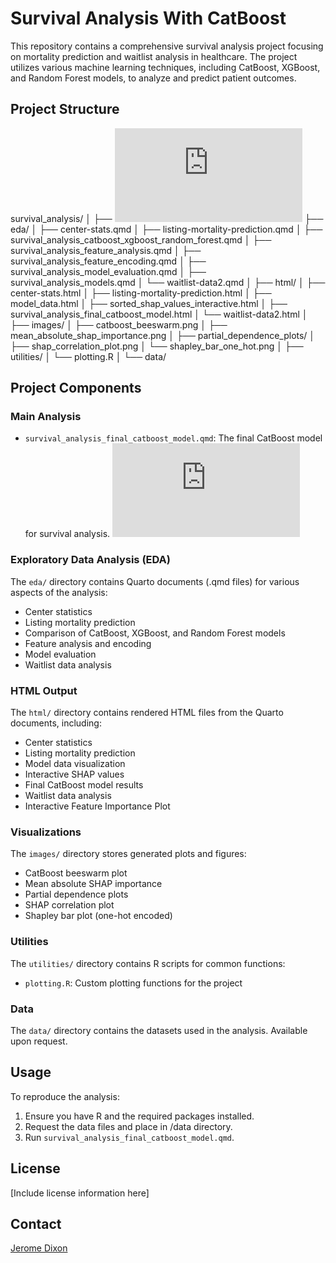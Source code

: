 # **Survival Analysis With CatBoost**

This repository contains a comprehensive survival analysis project focusing on mortality prediction and waitlist analysis in healthcare. The project utilizes various machine learning techniques, including CatBoost, XGBoost, and Random Forest models, to analyze and predict patient outcomes.

## Project Structure

survival_analysis/
│
├── ![survival_analysis_final_catboost_model.qmd](https://plotly-demo.s3.us-east-1.amazonaws.com/survival_analysis_final_catboost_model.html)
├── eda/
│ ├── center-stats.qmd
│ ├── listing-mortality-prediction.qmd
│ ├── survival_analysis_catboost_xgboost_random_forest.qmd
│ ├── survival_analysis_feature_analysis.qmd
│ ├── survival_analysis_feature_encoding.qmd
│ ├── survival_analysis_model_evaluation.qmd
│ ├── survival_analysis_models.qmd
│ └── waitlist-data2.qmd
│
├── html/
│ ├── center-stats.html
│ ├── listing-mortality-prediction.html
│ ├── model_data.html
│ ├── sorted_shap_values_interactive.html
│ ├── survival_analysis_final_catboost_model.html
│ └── waitlist-data2.html
│
├── images/
│ ├── catboost_beeswarm.png
│ ├── mean_absolute_shap_importance.png
│ ├── partial_dependence_plots/
│ ├── shap_correlation_plot.png
│ └── shapley_bar_one_hot.png
│
├── utilities/
│ └── plotting.R
│
└── data/


## Project Components

### Main Analysis
- `survival_analysis_final_catboost_model.qmd`: The final CatBoost model for survival analysis.
![survival_analysis_final_catboost_model.qmd](https://plotly-demo.s3.us-east-1.amazonaws.com/survival_analysis_final_catboost_model.html)

### Exploratory Data Analysis (EDA)
The `eda/` directory contains Quarto documents (.qmd files) for various aspects of the analysis:
- Center statistics
- Listing mortality prediction
- Comparison of CatBoost, XGBoost, and Random Forest models
- Feature analysis and encoding
- Model evaluation
- Waitlist data analysis

### HTML Output
The `html/` directory contains rendered HTML files from the Quarto documents, including:
- Center statistics
- Listing mortality prediction
- Model data visualization
- Interactive SHAP values
- Final CatBoost model results
- Waitlist data analysis
- Interactive Feature Importance Plot

### Visualizations
The `images/` directory stores generated plots and figures:
- CatBoost beeswarm plot
- Mean absolute SHAP importance
- Partial dependence plots
- SHAP correlation plot
- Shapley bar plot (one-hot encoded)

### Utilities
The `utilities/` directory contains R scripts for common functions:
- `plotting.R`: Custom plotting functions for the project

### Data
The `data/` directory contains the datasets used in the analysis.
Available upon request.

## Usage

To reproduce the analysis:

1. Ensure you have R and the required packages installed.
2. Request the data files and place in /data directory.
3. Run `survival_analysis_final_catboost_model.qmd`.


## License

[Include license information here]

## Contact

[Jerome Dixon](https://www.linkedin.com/in/jeromedixon3590/)